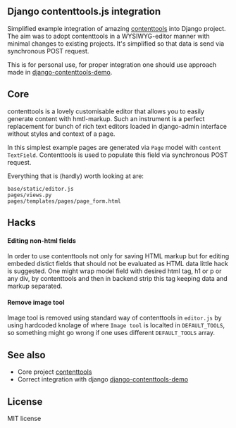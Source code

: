 Django contenttools.js integration
----------------------------------

Simplified example integration of amazing
[contenttools](http://getcontenttools.com) into Django project.  The aim was to
adopt contenttools in a WYSIWYG-editor manner with minimal changes to existing
projects.  It's simplified so that data is send via synchronous POST request.

This is for personal use, for proper integration one should use approach
made in [django-contenttools-demo](https://github.com/Cotidia/django-contenttools-demo).

## Core
contenttools is a lovely customisable editor that allows you to easily generate
content with hmtl-markup. Such an instrument is a perfect replacement for bunch
of rich text editors loaded in django-admin interface without styles and
context of a page.

In this simplest example pages are generated via `Page` model with `content` `TextField`.
Contenttools is used to populate this field via synchronous POST request.

Everything that is (hardly) worth looking at are:

```
base/static/editor.js
pages/views.py
pages/templates/pages/page_form.html
```

## Hacks
#### Editing non-html fields
In order to use contenttools not only for saving HTML markup but for editing
embeded distict fields that should not be evaluated as HTML data little hack is
suggested.  One might wrap model field with desired html tag, h1 or p or any
div, by contenttools and then in backend strip this tag keeping data and markup
separated.

#### Remove image tool
Image tool is removed using standard way of contenttools in `editor.js` by using hardcoded
knolage of where `Image tool` is localted in `DEFAULT_TOOLS`, so
something might go wrong if one uses different `DEFAULT_TOOLS` array.

## See also
+ Core project [contenttools](http://getcontenttools.com)
+ Correct integration with django [django-contenttools-demo](https://github.com/Cotidia/django-contenttools-demo)

## License
MIT license
